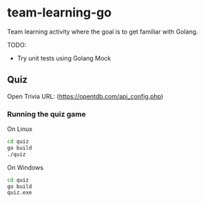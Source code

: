 # team-learning-go
Team learning activity where the goal is to get familiar with Golang.


TODO:
- Try unit tests using Golang Mock


## Quiz
Open Trivia URL: (https://opentdb.com/api_config.php)

### Running the quiz game
On Linux
```bash
cd quiz
go build
./quiz
```

On Windows
```bash
cd quiz
go build
quiz.exe
```
